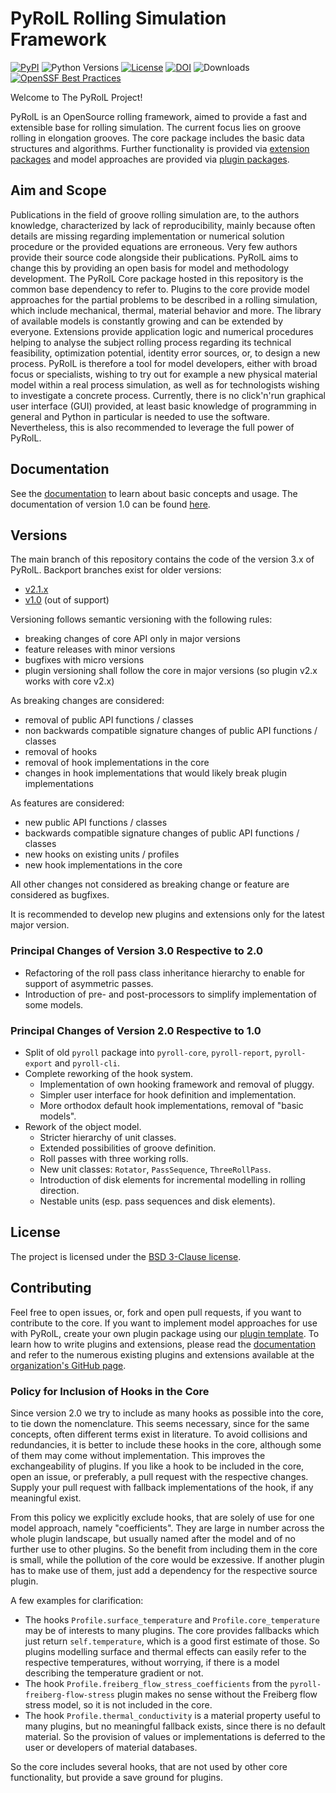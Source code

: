 # PyRolL Rolling Simulation Framework

[![PyPI](https://img.shields.io/pypi/v/pyroll-core)](https://pypi.org/project/pyroll-core/)
![Python Versions](https://img.shields.io/pypi/pyversions/pyroll-core)
[![License](https://img.shields.io/pypi/l/pyroll-core)](LICENSE)
[![DOI](https://joss.theoj.org/papers/10.21105/joss.06200/status.svg)](https://doi.org/10.21105/joss.06200)
![Downloads](https://img.shields.io/pypi/dm/pyroll-core)
[![OpenSSF Best Practices](https://www.bestpractices.dev/projects/7971/badge)](https://www.bestpractices.dev/projects/7971)


Welcome to The PyRolL Project!

PyRolL is an OpenSource rolling framework, aimed to provide a fast and extensible base for rolling simulation.
The current focus lies on groove rolling in elongation grooves.
The core package includes the basic data structures and algorithms.
Further functionality is provided via [extension packages](https://pyroll.readthedocs.io/en/latest/extensions/index.html) and model approaches are provided via [plugin packages](https://pyroll.readthedocs.io/en/latest/plugins/index.html).

## Aim and Scope

Publications in the field of groove rolling simulation are, to the authors knowledge, characterized by lack of reproducibility, mainly because often details are missing regarding implementation or numerical solution procedure or the provided equations are erroneous.
Very few authors provide their source code alongside their publications.
PyRolL aims to change this by providing an open basis for model and methodology development.
The PyRolL Core package hosted in this repository is the common base dependency to refer to.
Plugins to the core provide model approaches for the partial problems to be described in a rolling simulation, which include mechanical, thermal, material behavior and more.
The library of available models is constantly growing and can be extended by everyone.
Extensions provide application logic and numerical procedures helping to analyse the subject rolling process regarding its technical feasibility, optimization potential, identity error sources, or, to design a new process.
PyRolL is therefore a tool for model developers, either with broad focus or specialists, wishing to try out for example a new physical material model within a real process simulation, as well as for technologists wishing to investigate a concrete process.
Currently, there is no click'n'run graphical user interface (GUI) provided, at least basic knowledge of programming in general and Python in particular is needed to use the software.
Nevertheless, this is also recommended to leverage the full power of PyRolL.

## Documentation

See the [documentation](https://pyroll.readthedocs.io/en/latest) to learn about basic concepts and
usage.
The documentation of version 1.0 can be found [here](https://pyroll.readthedocs.io/en/stable).

## Versions

The main branch of this repository contains the code of the version 3.x of PyRolL.
Backport branches exist for older versions:

- [v2.1.x](https://github.com/pyroll-project/pyroll-core/tree/v2.1_backport)
- [v1.0](https://github.com/pyroll-project/pyroll-core/tree/v1.0_backport) (out of support)

Versioning follows semantic versioning with the following rules:

- breaking changes of core API only in major versions
- feature releases with minor versions
- bugfixes with micro versions
- plugin versioning shall follow the core in major versions (so plugin v2.x works with core v2.x)

As breaking changes are considered:

- removal of public API functions / classes
- non backwards compatible signature changes of public API functions / classes
- removal of hooks
- removal of hook implementations in the core
- changes in hook implementations that would likely break plugin implementations

As features are considered:

- new public API functions / classes
- backwards compatible signature changes of public API functions / classes
- new hooks on existing units / profiles
- new hook implementations in the core

All other changes not considered as breaking change or feature are considered as bugfixes.

It is recommended to develop new plugins and extensions only for the latest major version.

### Principal Changes of Version 3.0 Respective to 2.0

- Refactoring of the roll pass class inheritance hierarchy to enable for support of asymmetric passes.
- Introduction of pre- and post-processors to simplify implementation of some models. 

### Principal Changes of Version 2.0 Respective to 1.0

- Split of old `pyroll` package into `pyroll-core`, `pyroll-report`, `pyroll-export` and `pyroll-cli`.
- Complete reworking of the hook system.
    - Implementation of own hooking framework and removal of pluggy.
    - Simpler user interface for hook definition and implementation.
    - More orthodox default hook implementations, removal of "basic models".
- Rework of the object model.
    - Stricter hierarchy of unit classes.
    - Extended possibilities of groove definition.
    - Roll passes with three working rolls.
    - New unit classes: `Rotator`, `PassSequence`, `ThreeRollPass`.
    - Introduction of disk elements for incremental modelling in rolling direction.
    - Nestable units (esp. pass sequences and disk elements).

## License

The project is licensed under the [BSD 3-Clause license](LICENSE).

## Contributing

Feel free to open issues, or, fork and open pull requests, if you want to contribute to the core.
If you want to implement model approaches for use with PyRolL, create your own plugin package using our [plugin template](https://github.com/pyroll-project/pyroll-plugin-template).
To learn how to write plugins and extensions, please read the [documentation](https://pyroll.readthedocs.io/en/latest) and refer to the numerous existing plugins and extensions available at the [organization's GitHub page](https://github.com/pyroll-project).

### Policy for Inclusion of Hooks in the Core

Since version 2.0 we try to include as many hooks as possible into the core, to tie down the nomenclature.
This seems necessary, since for the same concepts, often different terms exist in literature.
To avoid collisions and redundancies, it is better to include these hooks in the core, although some of them may come without implementation.
This improves the exchangeability of plugins.
If you like a hook to be included in the core, open an issue, or preferably, a pull request with the respective changes.
Supply your pull request with fallback implementations of the hook, if any meaningful exist.

From this policy we explicitly exclude hooks, that are solely of use for one model approach, namely "coefficients".
They are large in number across the whole plugin landscape, but usually named after the model and of no further use to other plugins.
So the benefit from including them in the core is small, while the pollution of the core would be exzessive.
If another plugin has to make use of them, just add a dependency for the respective source plugin.

A few examples for clarification:

- The hooks `Profile.surface_temperature` and `Profile.core_temperature` may be of interests to many plugins.
  The core provides fallbacks which just return `self.temperature`, which is a good first estimate of those.
  So plugins modelling surface and thermal effects can easily refer to the respective temperatures, without worrying, if there is a model describing the temperature gradient or not.
- The hook `Profile.freiberg_flow_stress_coefficients` from the `pyroll-freiberg-flow-stress` plugin makes no sense without the Freiberg flow stress model, so it is not included in the core.
- The hook `Profile.thermal_conductivity` is a material property useful to many plugins, but no meaningful fallback exists, since there is no default material.
  So the provision of values or implementations is deferred to the user or developers of material databases.

So the core includes several hooks, that are not used by other core functionality, but provide a save ground for plugins.
